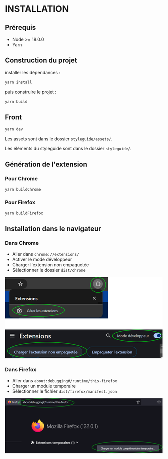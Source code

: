 # INSTALLATION

## Prérequis

  - Node >= 18.0.0
  - Yarn

## Construction du projet

installer les dépendances :

```bash
yarn install
```

puis construire le projet :

```bash
yarn build
```

## Front

```bash
yarn dev
```

Les assets sont dans le dossier `styleguide/assets/`.

Les éléments du styleguide sont dans le dossier `styleguide/`.

## Génération de l'extension

### Pour Chrome

```bash
yarn buildChrome
```

### Pour Firefox

```bash
yarn buildFirefox
```

## Installation dans le navigateur

### Dans Chrome

  - Aller dans `chrome://extensions/`
  - Activer le mode développeur
  - Charger l'extension non empaquetée
  - Sélectionner le dossier `dist/chrome`

![chrome installation](doc/install-chrome.png)

### Dans Firefox

  - Aller dans `about:debugging#/runtime/this-firefox`
  - Charger un module temporaire
  - Sélectionner le fichier `dist/firefox/manifest.json`

![firefox installation](doc/install-firefox.png)

